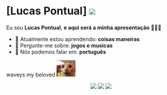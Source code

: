 # [Lucas Pontual] <img src="https://media.tenor.com/JN3qS44yAZsAAAAM/capybara.gif" width="60px">
Eu sou <strong>Lucas Pontual</strong>, <strong>e aqui será a minha apresentação</strong> 👨🏻‍💻 

- 🚀 Atualmente estou aprendendo: <strong>coisas maneiras</strong> 
- 💬 Pergunte-me sobre: <strong>jogos e musicas</strong>
- 📣 Nós podemos falar em: <strong>português</strong>


waveys my beloved <img src="https://github.com/Pontual10/Pontual10/blob/main/cat-and-flower.gif?raw=true" width="50px">
<div align="center">

  <a href="#" alt="Gmail">
    <img src="https://img.shields.io/badge/-Gmail-FF0000?style=flat-square&labelColor=FF0000&logo=gmail&logoColor=white&link=LINK-DO-SEU-EMAIL"/></a>

  <a href="#" alt="Linkedin">
    <img src="https://img.shields.io/badge/-Linkedin-0e76a8?style=flat-square&logo=Linkedin&logoColor=white&link=LINK-DO-SEU-LINKEDIN" /></a>

  <a href="#" alt="Instagram">
    <img src="https://img.shields.io/badge/-Instagram-DF0174?style=flat-square&labelColor=DF0174&logo=instagram&logoColor=white&link=LINK-DO-SEU-INSTAGRAM"/></a>
